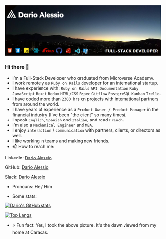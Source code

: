 ![](dario-portal.png)
### Hi there 👋

- I’m a Full-Stack Developer who graduated from Microverse Academy.
- I work remotely as `Ruby on Rails` developer for an international startup.
- I have experience with: `Ruby on Rails` `API Documentation` `Ruby` `JavaScript` `React` `Redux` `HTML/CSS` `Rspec` `Gitflow` `PostgreSQL` `Kanban` `Trello`.
- I have coded more than `2300 hrs` on projects with international partners from around the world.
- I have years of experience as a `Product Owner / Product Manager` in the financial industry (I've been "the client" so many times). 
- I speak `English`, `Spanish` and `Italian`, and read `French`.
- I'm also a `Mechanical Engineer` and `MBA`.
- I enjoy `interaction` / `communication` with partners, clients, or directors as well.
- I like working in teams and making new friends.
- 📫 How to reach me: 

LinkedIn: [Dario Alessio](https://www.linkedin.com/in/dario-alessio-3a3b7911b/?locale=en_US)

GitHub: [Dario Alessio](https://github.com/DarioAlessioR)

Slack: [Dario Alessio](https://microverse-students.slack.com/team/U039GCFRK9B)

- Pronouns: He / Him

- Some stats:

[![Dario's GitHub stats](https://github-readme-stats.vercel.app/api?username=darioalessior)](https://github.com/darioalessior/github-readme-stats)

[![Top Langs](https://github-readme-stats.vercel.app/api/top-langs/?username=darioalessior)](https://github.com/darioalessior/github-readme-stats)

- ⚡ Fun fact: Yes, I took the above picture. It's the dawn viewed from my home at Caracas.
